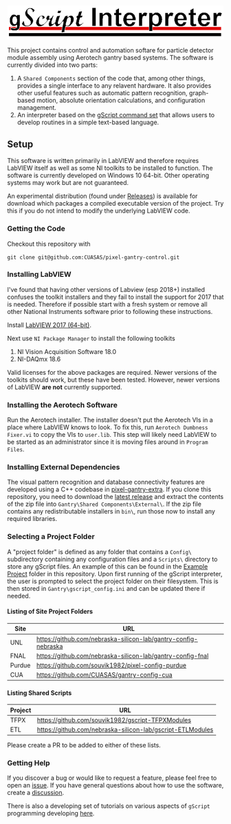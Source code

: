 ![gScript Interpreter](https://raw.githubusercontent.com/CUASAS/pixel-gantry-control/master/gScript_header.png)

This project contains control and automation softare for particle detector module assembly using Aerotech gantry based systems. The software is currently divided into two parts:

  1. A `Shared Components` section of the code that, among other things, provides a single interface to any relavent hardware. It also provides other useful features such as automatic pattern recognition, graph-based motion, absolute orientation calculations, and configuration management.
  2. An interpreter based on the [gScript command set](https://github.com/CUASAS/pixel-gantry-control/blob/master/Gantry/gScript%20Application/gScript%20Documentation.md) that allows users to develop routines in a simple text-based language.

## Setup

This software is written primarily in LabVIEW and therefore requires LabVIEW itself as well as some NI toolkits to be installed to function. The software is currently developed on Windows 10 64-bit. Other operating systems may work but are not guaranteed.

An experimental distribution (found under [Releases](https://github.com/CUASAS/pixel-gantry-control/releases)) is available for download which packages a compiled executable version of the project. Try this if you do not intend to modify the underlying LabVIEW code.

### Getting the Code

Checkout this repository with

```
git clone git@github.com:CUASAS/pixel-gantry-control.git
```


### Installing LabVIEW

I've found that having other versions of Labview (esp 2018+) installed confuses the toolkit installers and they fail to install the support for 2017 that is needed. Therefore if possible start with a fresh system or remove all other National Instruments software prior to following these instructions.

Install [LabVIEW 2017 (64-bit)](http://www.ni.com/download/labview-development-system-2017/6698/en/).

Next use `NI Package Manager` to install the following toolkits

  1. NI Vision Acquisition Software 18.0
  2. NI-DAQmx 18.6

Valid licenses for the above packages are required. Newer versions of the toolkits should work, but these have been tested. However, newer versions of LabVIEW **are not** currently supported.

### Installing the Aerotech Software

Run the Aerotech installer. The installer doesn't put the Aerotech VIs in a place where LabVIEW knows to look. To fix this, run `Aerotech Dumbness Fixer.vi` to copy the VIs to `user.lib`. This step will likely need LabVIEW to be started as an administrator since it is moving files around in `Program Files`.


### Installing External Dependencies

The visual pattern recognition and database connectivity features are developed using a C++ codebase in [pixel-gantry-extra](https://github.com/cfangmeier/pixel-gantry-extra). If you clone this repository, you need to download the [latest release](https://github.com/cfangmeier/pixel-gantry-extra/releases) and extract the contents of the zip file into `Gantry\Shared Components\External\`. If the zip file contains any redistributable installers in `bin\`, run those now to install any required libraries.

### Selecting a Project Folder

A "project folder" is defined as any folder that contains a `Config\` subdirectory containing any configuration files and a `Scripts\` directory to store any gScript files. An example of this can be found in the [Example Project](https://github.com/CUASAS/pixel-gantry-control/tree/master/Example%20Project) folder in this repository. Upon first running of the gScript interpreter, the user is prompted to select the project folder on their filesystem. This is then stored in `Gantry\gscript_config.ini` and can be updated there if needed.

#### Listing of Site Project Folders

| Site      | URL                                                                 |
|-----------|---------------------------------------------------------------------|
| UNL       | https://github.com/nebraska-silicon-lab/gantry-config-nebraska      |
| FNAL      | https://github.com/nebraska-silicon-lab/gantry-config-fnal          |
| Purdue    | https://github.com/souvik1982/pixel-config-purdue                   |
| CUA       | https://github.com/CUASAS/gantry-config-cua                         |

#### Listing Shared Scripts

| Project | URL                                                            |
|---------|----------------------------------------------------------------|
| TFPX    | https://github.com/souvik1982/gscript-TFPXModules              |
| ETL     | https://github.com/nebraska-silicon-lab/gscript-ETLModules     |

Please create a PR to be added to either of these lists.

### Getting Help

If you discover a bug or would like to request a feature, please feel free to open an [issue](https://github.com/CUASAS/pixel-gantry-control/issues). If you have general questions about how to use the software, create a [discussion](https://github.com/CUASAS/pixel-gantry-control/discussions).

There is also a developing set of tutorials on various aspects of `gScript` programming developing [here](https://drive.google.com/drive/folders/1jjhutLgPGgwVizSZdoIk1yHqYb2zJ_WL?usp=sharing).
